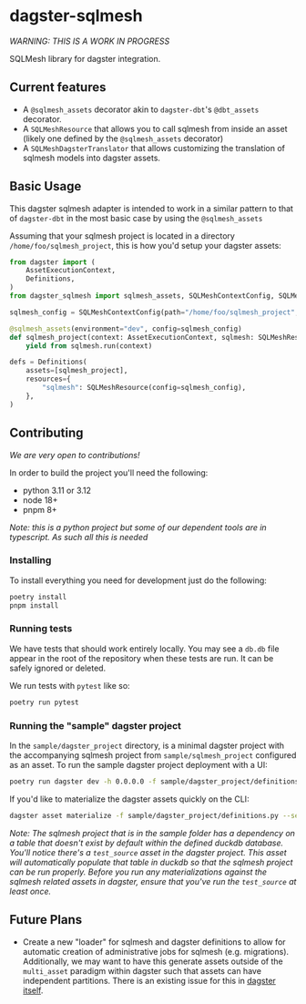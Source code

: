 # dagster-sqlmesh

_WARNING: THIS IS A WORK IN PROGRESS_

SQLMesh library for dagster integration.

## Current features

* A `@sqlmesh_assets` decorator akin to `dagster-dbt`'s `@dbt_assets` decorator.
* A `SQLMeshResource` that allows you to call sqlmesh from inside an asset
  (likely one defined by the `@sqlmesh_assets` decorator)
* A `SQLMeshDagsterTranslator` that allows customizing the translation of
  sqlmesh models into dagster assets.

## Basic Usage

This dagster sqlmesh adapter is intended to work in a similar pattern to that of
`dagster-dbt` in the most basic case by using the `@sqlmesh_assets`

Assuming that your sqlmesh project is located in a directory `/home/foo/sqlmesh_project`, this is how you'd setup your dagster assets:

```python
from dagster import (
    AssetExecutionContext,
    Definitions,
)
from dagster_sqlmesh import sqlmesh_assets, SQLMeshContextConfig, SQLMeshResource

sqlmesh_config = SQLMeshContextConfig(path="/home/foo/sqlmesh_project", gateway="name-of-your-gateway")

@sqlmesh_assets(environment="dev", config=sqlmesh_config)
def sqlmesh_project(context: AssetExecutionContext, sqlmesh: SQLMeshResource):
    yield from sqlmesh.run(context)

defs = Definitions(
    assets=[sqlmesh_project],
    resources={
        "sqlmesh": SQLMeshResource(config=sqlmesh_config),
    },
)
```


## Contributing

_We are very open to contributions!_

In order to build the project you'll need the following:

* python 3.11 or 3.12
* node 18+
* pnpm 8+

_Note: this is a python project but some of our dependent tools are in typescript. As such all this is needed_

### Installing

To install everything you need for development just do the following:

```bash
poetry install
pnpm install
```

### Running tests

We have tests that should work entirely locally. You may see a `db.db` file appear in the root of the repository when these tests are run. It can be safely ignored or deleted.

We run tests with `pytest` like so:

```bash
poetry run pytest
```

### Running the "sample" dagster project

In the `sample/dagster_project` directory, is a minimal dagster project with the
accompanying sqlmesh project from `sample/sqlmesh_project` configured as an
asset. To run the sample dagster project deployment with a UI:

```bash
poetry run dagster dev -h 0.0.0.0 -f sample/dagster_project/definitions.py
```

If you'd like to materialize the dagster assets quickly on the CLI:

```bash
dagster asset materialize -f sample/dagster_project/definitions.py --select '*'
```

_Note: The sqlmesh project that is in the sample folder has a dependency on a
table that doesn't exist by default within the defined duckdb database. You'll
notice there's a `test_source` asset in the dagster project. This asset will
automatically populate that table in duckdb so that the sqlmesh project can be
run properly. Before you run any materializations against the sqlmesh related
assets in dagster, ensure that you've run the `test_source` at least once._

## Future Plans

* Create a new "loader" for sqlmesh and dagster definitions to allow for
  automatic creation of administrative jobs for sqlmesh (e.g. migrations).
  Additionally, we may want to have this generate assets outside of the
  `multi_asset` paradigm within dagster such that assets can have independent
  partitions. There is an existing issue for this in [dagster
  itself](https://github.com/dagster-io/dagster/issues/14228).